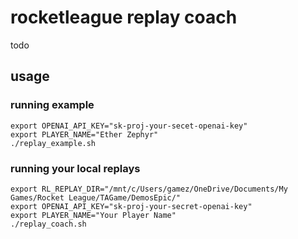 # rocketleague replay coach

todo

## usage

### running example
```
export OPENAI_API_KEY="sk-proj-your-secet-openai-key"
export PLAYER_NAME="Ether Zephyr"
./replay_example.sh
```

### running your local replays
```
export RL_REPLAY_DIR="/mnt/c/Users/gamez/OneDrive/Documents/My Games/Rocket League/TAGame/DemosEpic/"
export OPENAI_API_KEY="sk-proj-your-secret-openai-key"
export PLAYER_NAME="Your Player Name"
./replay_coach.sh
```

